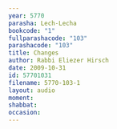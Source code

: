 ```yaml
---
year: 5770
parasha: Lech-Lecha
bookcode: "1"
fullparashacode: "103"
parashacode: "103"
title: Changes
author: Rabbi Eliezer Hirsch
date: 2009-10-31
id: 57701031
filename: 5770-103-1
layout: audio
moment: 
shabbat: 
occasion: 
---
```

